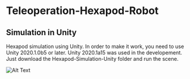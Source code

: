 # Teleoperation-Hexapod-Robot

## Simulation in Unity

Hexapod simulation using Unity. In order to make it work, you need to use Unity 2020.1.0b5 or later. Unity 2020.1a15 was used in the developement.
Just download the Hexapod-Simulation-Unity folder and run the scene. 

![Alt Text](https://media.giphy.com/media/SqebizWEHv5HmdxFXV/giphy.gif)
